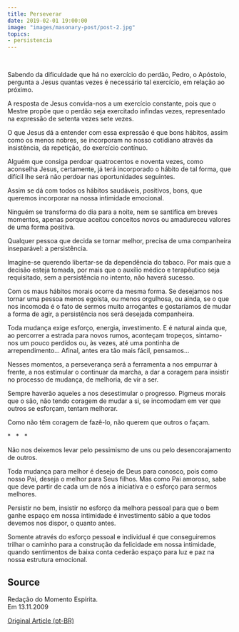 ```yaml
---
title: Perseverar
date: 2019-02-01 19:00:00
image: "images/masonary-post/post-2.jpg"
topics: 
- persistencia
---
```

 

Sabendo da dificuldade que há no exercício do perdão, Pedro, o Apóstolo,
pergunta a Jesus quantas vezes é necessário tal exercício, em relação ao
próximo.

A resposta de Jesus convida-nos a um exercício constante, pois que o Mestre
propõe que o perdão seja exercitado infindas vezes, representado na expressão
de setenta vezes sete vezes.

O que Jesus dá a entender com essa expressão é que bons hábitos, assim como os
menos nobres, se incorporam no nosso cotidiano através da insistência, da
repetição, do exercício contínuo.

Alguém que consiga perdoar quatrocentos e noventa vezes, como aconselha Jesus,
certamente, já terá incorporado o hábito de tal forma, que difícil lhe será não
perdoar nas oportunidades seguintes.

Assim se dá com todos os hábitos saudáveis, positivos, bons, que queremos
incorporar na nossa intimidade emocional.

Ninguém se transforma do dia para a noite, nem se santifica em breves momentos,
apenas porque aceitou conceitos novos ou amadureceu valores de uma forma
positiva.

Qualquer pessoa que decida se tornar melhor, precisa de uma companheira
inseparável: a persistência.

Imagine-se querendo libertar-se da dependência do tabaco. Por mais que a
decisão esteja tomada, por mais que o auxílio médico e terapêutico seja
requisitado, sem a persistência no intento, não haverá sucesso.

Com os maus hábitos morais ocorre da mesma forma. Se desejamos nos tornar uma
pessoa menos egoísta, ou menos orgulhosa, ou ainda, se o que nos incomoda é o
fato de sermos muito arrogantes e gostaríamos de mudar a forma de agir, a
persistência nos será desejada companheira.

Toda mudança exige esforço, energia, investimento. E é natural ainda que, ao
percorrer a estrada para novos rumos, aconteçam tropeços, sintamo-nos um pouco
perdidos ou, às vezes, até uma pontinha de arrependimento... Afinal, antes era
tão mais fácil, pensamos...

Nesses momentos, a perseverança será a ferramenta a nos empurrar à frente, a
nos estimular o continuar da marcha, a dar a coragem para insistir no processo
de mudança, de melhoria, de vir a ser.

Sempre haverão aqueles a nos desestimular o progresso. Pigmeus morais que o
são, não tendo coragem de mudar a si, se incomodam em ver que outros se
esforçam, tentam melhorar.

Como não têm coragem de fazê-lo, não querem que outros o façam.

*   *   *

Não nos deixemos levar pelo pessimismo de uns ou pelo desencorajamento de
outros.

Toda mudança para melhor é desejo de Deus para conosco, pois como nosso Pai,
deseja o melhor para Seus filhos. Mas como Pai amoroso, sabe que deve partir de
cada um de nós a iniciativa e o esforço para sermos melhores.

Persistir no bem, insistir no esforço da melhora pessoal para que o bem ganhe
espaço em nossa intimidade é investimento sábio a que todos devemos nos dispor,
o quanto antes.

Somente através do esforço pessoal e individual é que conseguiremos trilhar o
caminho para a construção da felicidade em nossa intimidade, quando sentimentos
de baixa conta cederão espaço para luz e paz na nossa estrutura emocional.


## Source
Redação do Momento Espírita.  
Em 13.11.2009

[Original Article (pt-BR)](http://momento.com.br/pt/ler_texto.php?id=2420)
